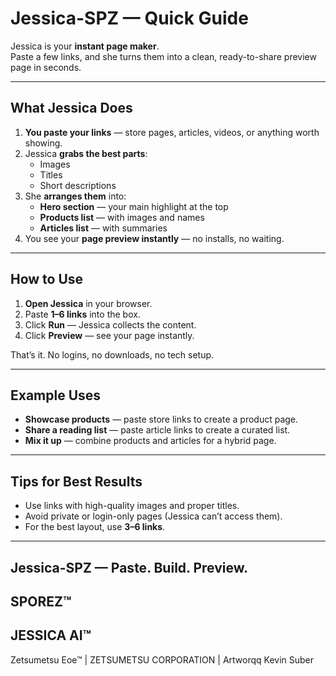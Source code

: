 # Jessica-SPZ — Quick Guide

Jessica is your **instant page maker**.  
Paste a few links, and she turns them into a clean, ready-to-share preview page in seconds.

---

## What Jessica Does
1. **You paste your links** — store pages, articles, videos, or anything worth showing.
2. Jessica **grabs the best parts**:
   - Images  
   - Titles  
   - Short descriptions  
3. She **arranges them** into:
   - **Hero section** — your main highlight at the top  
   - **Products list** — with images and names  
   - **Articles list** — with summaries  
4. You see your **page preview instantly** — no installs, no waiting.

---

## How to Use
1. **Open Jessica** in your browser.  
2. Paste **1–6 links** into the box.  
3. Click **Run** — Jessica collects the content.  
4. Click **Preview** — see your page instantly.

That’s it. No logins, no downloads, no tech setup.

---

## Example Uses
- **Showcase products** — paste store links to create a product page.  
- **Share a reading list** — paste article links to create a curated list.  
- **Mix it up** — combine products and articles for a hybrid page.

---

## Tips for Best Results
- Use links with high-quality images and proper titles.  
- Avoid private or login-only pages (Jessica can’t access them).  
- For the best layout, use **3–6 links**.

---

**Jessica-SPZ** — Paste. Build. Preview.
---
SPOREZ™
---
JESSICA AI™
---
Zetsumetsu Eoe™ | ZETSUMETSU CORPORATION | Artworqq Kevin Suber


